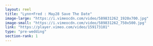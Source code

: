 ```yaml
---
layout: reel
title: "Lynn+Fred : May28 Save The Date"
image-large: "https://i.vimeocdn.com/video/589831262_1920x700.jpg"
image-small: "https://i.vimeocdn.com/video/589831262_750x500.jpg"
link: "https://player.vimeo.com/video/159173101"
type: "pre-wedding"
section-rank: 1
---
```

